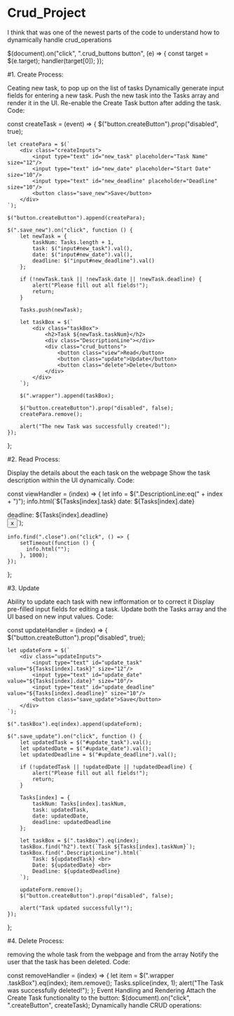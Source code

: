 # Crud_Project

I think that was one of the newest parts of the code to understand how to dynamically handle crud_operations

$(document).on("click", ".crud_buttons button", (e) => {
    const target = $(e.target);
    handler(target[0]);
});

#1. Create
Process:

Ceating new task, to pop up on the list of tasks 
Dynamically generate input fields for entering a new task.
Push the new task into the Tasks array and render it in the UI.
Re-enable the Create Task button after adding the task.
Code:

const createTask = (event) => {
    $("button.createButton").prop("disabled", true);

    let createPara = $(`
        <div class="createInputs">
            <input type="text" id="new_task" placeholder="Task Name" size="12"/> 
            <input type="text" id="new_date" placeholder="Start Date" size="10"/> 
            <input type="text" id="new_deadline" placeholder="Deadline" size="10"/> 
            <button class="save_new">Save</button>
        </div>
    `);

    $("button.createButton").append(createPara);

    $(".save_new").on("click", function () {
        let newTask = {
            taskNum: Tasks.length + 1,
            task: $("input#new_task").val(),
            date: $("input#new_date").val(),
            deadline: $("input#new_deadline").val()
        };

        if (!newTask.task || !newTask.date || !newTask.deadline) {
            alert("Please fill out all fields!");
            return;
        }

        Tasks.push(newTask);

        let taskBox = $(`
            <div class="taskBox">
                <h2>Task ${newTask.taskNum}</h2>
                <div class="DescriptionLine"></div>
                <div class="crud_buttons">
                    <button class="view">Read</button>
                    <button class="update">Update</button>
                    <button class="delete">Delete</button>
                </div>
            </div>
        `);

        $(".wrapper").append(taskBox);

        $("button.createButton").prop("disabled", false);
        createPara.remove();

        alert("The new Task was successfully created!");
    });
};

#2. Read
Process:

Display the details about the each task on the webpage
Show the task description within the UI dynamically.
Code:

const viewHandler = (index) => {
    let info = $(".DescriptionLine:eq(" + index + ")");
    info.html(`${Tasks[index].task} date: ${Tasks[index].date}<p></p>deadline: ${Tasks[index].deadline}             
        <button class="close">x</button>`);

    info.find(".close").on("click", () => {
        setTimeout(function () {
          info.html("");
        }, 1000);
    });
};

#3. Update

Ability to update each task with new infformation or to correct it
Display pre-filled input fields for editing a task.
Update both the Tasks array and the UI based on new input values.
Code:

const updateHandler = (index) => {
    $("button.createButton").prop("disabled", true);

    let updateForm = $(`
        <div class="updateInputs">
            <input type="text" id="update_task" value="${Tasks[index].task}" size="12"/> 
            <input type="text" id="update_date" value="${Tasks[index].date}" size="10"/> 
            <input type="text" id="update_deadline" value="${Tasks[index].deadline}" size="10"/> 
            <button class="save_update">Save</button>
        </div>
    `);

    $(".taskBox").eq(index).append(updateForm);

    $(".save_update").on("click", function () {
        let updatedTask = $("#update_task").val();
        let updatedDate = $("#update_date").val();
        let updatedDeadline = $("#update_deadline").val();

        if (!updatedTask || !updatedDate || !updatedDeadline) {
            alert("Please fill out all fields!");
            return;
        }

        Tasks[index] = {
            taskNum: Tasks[index].taskNum,
            task: updatedTask,
            date: updatedDate,
            deadline: updatedDeadline
        };

        let taskBox = $(".taskBox").eq(index);
        taskBox.find("h2").text(`Task ${Tasks[index].taskNum}`);
        taskBox.find(".DescriptionLine").html(`
            Task: ${updatedTask} <br> 
            Date: ${updatedDate} <br> 
            Deadline: ${updatedDeadline}
        `);

        updateForm.remove();
        $("button.createButton").prop("disabled", false);

        alert("Task updated successfully!");
    });
};

#4. Delete
Process:

removing the whole task from the webpage and from the array
Notify the user that the task has been deleted.
Code:

const removeHandler = (index) => {
    let item = $(".wrapper .taskBox").eq(index);
    item.remove();
    Tasks.splice(index, 1);
    alert("The Task was successfully deleted!");
};
Event Handling and Rendering
Attach the Create Task functionality to the button:
$(document).on("click", ".createButton", createTask);
Dynamically handle CRUD operations:

